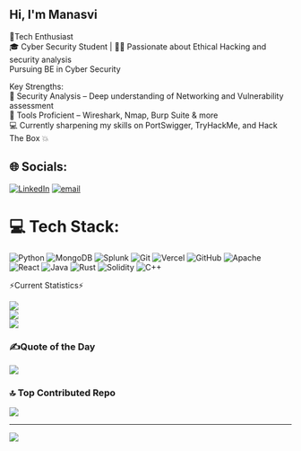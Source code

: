 ## Hi, I'm Manasvi 

🔐Tech Enthusiast<br/>
🎓 Cyber Security Student | 🕵️‍♂️ Passionate about Ethical Hacking and security analysis <br/>
Pursuing BE in Cyber Security

Key Strengths:<br/>
🧩 Security Analysis – Deep understanding of Networking and Vulnerability assessment <br/>
🧰 Tools Proficient – Wireshark, Nmap, Burp Suite & more<br/>
💻 Currently sharpening my skills on PortSwigger, TryHackMe, and Hack The Box 💥<br/>


## 🌐 Socials:
[![LinkedIn](https://img.shields.io/badge/LinkedIn-%230077B5.svg?logo=linkedin&logoColor=white)](https://linkedin.com/in/https://www.linkedin.com/in/manasvi-v-7a1412324/) [![email](https://img.shields.io/badge/Email-D14836?logo=gmail&logoColor=white)](mailto:manasviprof@gmail.com) 

# 💻 Tech Stack:
![Python](https://img.shields.io/badge/python-3670A0?style=for-the-badge&logo=python&logoColor=ffdd54) ![MongoDB](https://img.shields.io/badge/MongoDB-%234ea94b.svg?style=for-the-badge&logo=mongodb&logoColor=white) ![Splunk](https://img.shields.io/badge/splunk-%23000000.svg?style=for-the-badge&logo=splunk&logoColor=white) ![Git](https://img.shields.io/badge/git-%23F05033.svg?style=for-the-badge&logo=git&logoColor=white) ![Vercel](https://img.shields.io/badge/vercel-%23000000.svg?style=for-the-badge&logo=vercel&logoColor=white) ![GitHub](https://img.shields.io/badge/github-%23121011.svg?style=for-the-badge&logo=github&logoColor=white) ![Apache](https://img.shields.io/badge/apache-%23D42029.svg?style=for-the-badge&logo=apache&logoColor=white) ![React](https://img.shields.io/badge/react-%2320232a.svg?style=for-the-badge&logo=react&logoColor=%2361DAFB) ![Java](https://img.shields.io/badge/java-%23ED8B00.svg?style=for-the-badge&logo=openjdk&logoColor=white) ![Rust](https://img.shields.io/badge/rust-%23000000.svg?style=for-the-badge&logo=rust&logoColor=white) ![Solidity](https://img.shields.io/badge/Solidity-%23363636.svg?style=for-the-badge&logo=solidity&logoColor=white) ![C++](https://img.shields.io/badge/c++-%2300599C.svg?style=for-the-badge&logo=c%2B%2B&logoColor=white)
 </center>⚡Current Statistics⚡</center>
 
![](https://github-readme-stats.vercel.app/api?username=manasvig-cyber&theme=chartreuse-dark&hide_border=false&include_all_commits=true&count_private=false)<br/>
![](https://nirzak-streak-stats.vercel.app/?user=manasvig-cyber&theme=chartreuse-dark&hide_border=false)<br/>
![](https://github-readme-stats.vercel.app/api/top-langs/?username=manasvig-cyber&theme=chartreuse-dark&hide_border=false&include_all_commits=true&count_private=false&layout=compact)

### ✍️Quote of the Day
![](https://quotes-github-readme.vercel.app/api?type=horizontal&theme=radical)

### 🔝 Top Contributed Repo
![](https://github-contributor-stats.vercel.app/api?username=manasvig-cyber&limit=5&theme=dark&combine_all_yearly_contributions=true)

---
[![](https://visitcount.itsvg.in/api?id=manasvig-cyber&icon=0&color=0)](https://visitcount.itsvg.in)

<!-- Proudly created with GPRM ( https://gprm.itsvg.in ) -->
